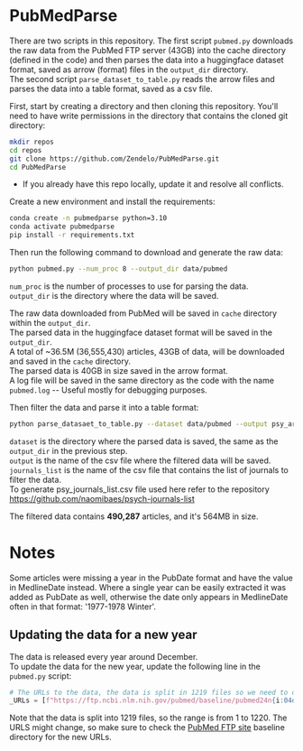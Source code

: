 # PubMedParse

There are two scripts in this repository. The first script `pubmed.py` downloads the raw data from the PubMed FTP server (43GB)
into the cache directory (defined in the code) and then parses the data into a huggingface dataset format, saved as
arrow (format) files in the `output_dir` directory.<br>
The second script `parse_dataset_to_table.py` reads the arrow files
and parses the data into a table format, saved as a csv file.

First, start by creating a directory and then cloning this repository.
You'll need to have write permissions in the directory that contains the cloned git directory:
```bash
mkdir repos
cd repos
git clone https://github.com/Zendelo/PubMedParse.git
cd PubMedParse
```
* If you already have this repo locally, update it and resolve all conflicts.

Create a new environment and install the requirements:

```bash
conda create -n pubmedparse python=3.10
conda activate pubmedparse
pip install -r requirements.txt
```

Then run the following command to download and generate the raw data:

```bash
python pubmed.py --num_proc 8 --output_dir data/pubmed
```

`num_proc` is the number of processes to use for parsing the data.<br>
`output_dir` is the directory where the data will be saved.

The raw data downloaded from PubMed will be saved in `cache` directory within the `output_dir`.<br>
The parsed data in the
huggingface dataset format will be saved in the `output_dir`.<br>
A total of ~36.5M (36,555,430) articles, 43GB of data, will be downloaded and saved in the `cache` directory.<br>
The parsed data is 40GB in size saved in the arrow format.<br>
A log file will be saved in the same directory as the code with the name
`pubmed.log` -- Useful mostly for debugging purposes.

Then filter the data and parse it into a table format:

```bash
python parse_datasaet_to_table.py --dataset data/pubmed --output psy_articles.csv --journals_list psy_journals_list.csv
```

`dataset` is the directory where the parsed data is saved, the same as the `output_dir` in the previous step.<br>
`output` is the name of the csv file where the filtered data will be saved.<br>
`journals_list` is the name of the csv file that contains the list of journals to filter the data.<br>
To generate psy_journals_list.csv file used here refer to the repository https://github.com/naomibaes/psych-journals-list<br>

The filtered data contains **490,287** articles, and it's 564MB in size.

# Notes
Some articles were missing a year in the PubDate format and have the value in MedlineDate instead. Where a single year
can be easily extracted it was added as PubDate as well, otherwise the date only appears in MedlineDate often in that
format: '1977-1978 Winter'.

## Updating the data for a new year

The data is released every year around December.<br>
To update the data for the new year, update the following line in the
`pubmed.py` script:

```python
# The URLs to the data, the data is split in 1219 files so we need to download them all.
_URLs = [f"https://ftp.ncbi.nlm.nih.gov/pubmed/baseline/pubmed24n{i:04d}.xml.gz" for i in range(1, 1220)]
```

Note that the data is split into 1219 files, so the range is from 1 to 1220.
The URLS might change, so make sure to check the [PubMed FTP site](https://ftp.ncbi.nlm.nih.gov/pubmed/) baseline
directory for the new URLs.
